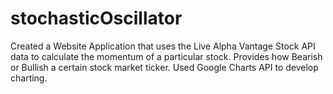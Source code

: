 # stochasticOscillator
Created a Website Application that uses the Live Alpha Vantage Stock API data to calculate the momentum of a particular stock. Provides how Bearish or Bullish a certain stock market ticker. Used Google Charts API to develop charting. 
